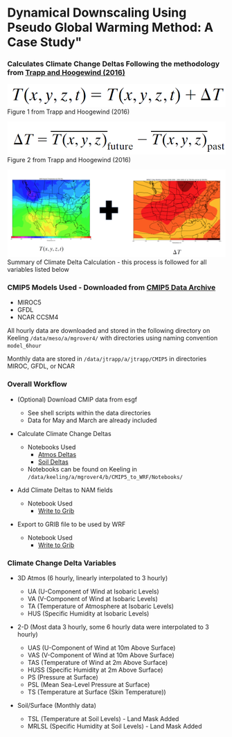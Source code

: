 # Dynamical Downscaling Using Pseudo Global Warming Method: A Case Study"

### Calculates Climate Change Deltas Following the methodology from [Trapp and Hoogewind (2016)](https://journals.ametsoc.org/doi/full/10.1175/JCLI-D-15-0623.1)

![Figure1_Trapp_Hoogewind](/Figures/Equations/Climo_Delta_Equation.PNG)
Figure 1 from Trapp and Hoogewind (2016)

![Figure2_Trapp_Hoogewind](/Figures/Equations/Climo_Delta_Equation2.PNG)
Figure 2 from Trapp and Hoogewind (2016)

![Summary Climate Delta](/Figures/Equations/Summary_Climate_Delta.png)
Summary of Climate Delta Calculation - this process is followed for all variables listed below

### CMIP5 Models Used - Downloaded from [CMIP5 Data Archive](https://esgf-node.llnl.gov/projects/cmip5/)

- MIROC5
- GFDL
- NCAR CCSM4

All hourly data are downloaded and stored in the following directory on Keeling ```/data/meso/a/mgrover4/```
with directories using naming convention ```model_6hour```

Monthly data are stored in ```/data/jtrapp/a/jtrapp/CMIP5``` in directories MIROC, GFDL, or NCAR

### Overall Workflow

- (Optional) Download CMIP data from esgf
    - See shell scripts within the data directories
    - Data for May and March are already included

- Calculate Climate Change Deltas
    - Notebooks Used
        - [Atmos Deltas](/Notebooks/Atmos_Deltas.ipynb)
        - [Soil Deltas](/Notebooks/Soil_Deltas.ipynb)
    - Notebooks can be found on Keeling in ```/data/keeling/a/mgrover4/b/CMIP5_to_WRF/Notebooks/```

- Add Climate Deltas to NAM fields
    - Notebook Used
        - [Write to Grib](/Notebooks/Write_Modify_NAM_Fields.ipynb)

- Export to GRIB file to be used by WRF
    - Notebook Used
        - [Write to Grib](/Notebooks/Write_Modify_NAM_Fields.ipynb)

### Climate Change Delta Variables
- 3D Atmos (6 hourly, linearly interpolated to 3 hourly)
    - UA (U-Component of Wind at Isobaric Levels)
    - VA (V-Component of Wind at Isobaric Levels)
    - TA (Temperature of Atmosphere at Isobaric Levels)
    - HUS (Specific Humidity at Isobaric Levels)

- 2-D (Most data 3 hourly, some 6 hourly data were interpolated to 3 hourly)
    - UAS (U-Component of Wind at 10m Above Surface)
    - VAS (V-Component of Wind at 10m Above Surface)
    - TAS (Temperature of Wind at 2m Above Surface)
    - HUSS (Specific Humidity at 2m Above Surface)
    - PS (Pressure at Surface)
    - PSL (Mean Sea-Level Pressure at Surface)
    - TS (Temperature at Surface (Skin Temperature))

- Soil/Surface (Monthly data)
    - TSL (Temperature at Soil Levels) - Land Mask Added
    - MRLSL (Specific Humidity at Soil Levels) - Land Mask Added
